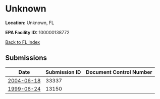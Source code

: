 # Unknown

**Location:** Unknown, FL

**EPA Facility ID:** 100000138772

[Back to FL Index](../../index.md)

## Submissions

| Date | Submission ID | Document Control Number |
|------|--------------|-------------------------|
| [2004-06-18](submissions/33337.md) | 33337 |  |
| [1999-06-24](submissions/13150.md) | 13150 |  |

